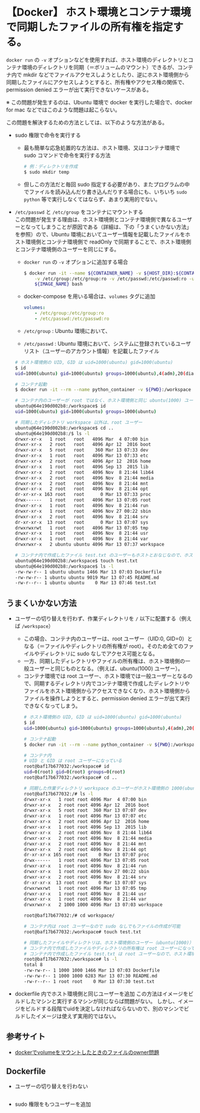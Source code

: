 # 【Docker】 ホスト環境とコンテナ環境で同期したファイルの所有権を指定する。
`docker run` の `-v` オプションなどを使用すれば、ホスト環境のディレクトリとコンテナ環境のディレクトリを同期（＝ボリュームのマウント）できるが、コンテナ内で mkdir などでファイルアクセスしようとしたり、逆にホスト環境側から同期したファイルにアクセスしようとすると、所有権やアクセス権の関係で、permission denied エラーが出て実行できないケースがある。

※ この問題が発生するのは、Ubuntu 環境で docker を実行した場合で、docker for mac などではこのような問題は起こらない。

<!--dockerfile 内で一般ユーザーを作成し、作業ディレクトリをそのユーザーディレクトリ以下（例えば、`/home/ubuntu/`）にした場合、
-->

この問題を解決するための方法としては、以下のような方法がある。

- sudo 権限で命令を実行する<br>
    - 最も簡単な応急処置的な方法は、ホスト環境、又はコンテナ環境で sudo コマンドで命令を実行する方法
        ```sh
        # 例：ディレクトリを作成
        $ sudo mkdir temp
        ```
    - 但しこの方法だと毎回 sudo 指定する必要があり、またプログラムの中でファイルを読み込んだり書き込んだりする場合にも、いちいち `sudo python` 等で実行しなくてはならず、あまり実用的でない。

- `/etc/passwd` と `/etc/group` をコンテナにマウントする<br>
    この問題が発生する理由は、ホスト環境側とコンテナ環境側で異なるユーザーとなってしまうことが原因である（詳細は、下の「うまくいかない方法」を参照）ので、Ubuntu 環境においてユーザー情報を記載したファイルをホスト環境側とコンテナ環境側で readOnly で同期することで、ホスト環境側とコンテナ環境側のユーザーを同じにする。
    - `docker run` の `-v` オプションに追加する場合
        ```sh
        $ docker run -it --name ${CONTAINER_NAME} -v ${HOST_DIR}:${CONTAINER_DIR} \
            -v /etc/group:/etc/group:ro -v /etc/passwd:/etc/passwd:ro -u $(id -u $USER):$(id -g $USER) \
            ${IMAGE_NAME} bash
        ```

    - docker-compose を用いる場合は、`volumes` タグに追加
        ```yml
        volumes:
            - /etc/group:/etc/group:ro
            - /etc/passwd:/etc/passwd:ro
        ```
    - `/etc/group` : Ubuntu 環境において、
    - `/etc/passwd` : Ubuntu 環境において、システムに登録されているユーザリスト（ユーザーのアカウント情報）を記載したファイル
    ```sh
    # ホスト環境側の UID, GID は uid=1000(ubuntu) gid=1000(ubuntu)
    $ id
    uid=1000(ubuntu) gid=1000(ubuntu) groups=1000(ubuntu),4(adm),20(dialout),24(cdrom),25(floppy),27(sudo),29(audio),30(dip),44(video),46(plugdev),109(netdev),110(lxd),999(docker)

    # コンテナ起動
    $ docker run -it --rm --name python_container -v ${PWD}:/workspace -v /etc/group:/etc/group:ro -v /etc/passwd:/etc/passwd:ro -u $(id -u $USER):$(id -g $USER) python_image /bin/bash

    # コンテナ内のユーザーが root ではなく、ホスト環境側と同じ ubuntu(1000) ユーザーになっている
    ubuntu@64e190d002b8:/workspace$ id
    uid=1000(ubuntu) gid=1000(ubuntu) groups=1000(ubuntu)

    # 同期したディレクトリ workspace 以外は、root ユーザー
    ubuntu@64e190d002b8:/workspace$ cd ..
    ubuntu@64e190d002b8:/$ ls -l
    drwxr-xr-x   1 root   root   4096 Mar  4 07:00 bin
    drwxr-xr-x   2 root   root   4096 Apr 12  2016 boot
    drwxr-xr-x   5 root   root    360 Mar 13 07:33 dev
    drwxr-xr-x   1 root   root   4096 Mar 13 07:33 etc
    drwxr-xr-x   2 root   root   4096 Apr 12  2016 home
    drwxr-xr-x   1 root   root   4096 Sep 13  2015 lib
    drwxr-xr-x   2 root   root   4096 Nov  8 21:44 lib64
    drwxr-xr-x   2 root   root   4096 Nov  8 21:44 media
    drwxr-xr-x   2 root   root   4096 Nov  8 21:44 mnt
    drwxr-xr-x   2 root   root   4096 Nov  8 21:44 opt
    dr-xr-xr-x 163 root   root      0 Mar 13 07:33 proc
    drwx------   1 root   root   4096 Mar 13 07:05 root
    drwxr-xr-x   1 root   root   4096 Nov  8 21:44 run
    drwxr-xr-x   1 root   root   4096 Nov 27 00:22 sbin
    drwxr-xr-x   2 root   root   4096 Nov  8 21:44 srv
    dr-xr-xr-x  13 root   root      0 Mar 13 07:07 sys
    drwxrwxrwt   1 root   root   4096 Mar 13 07:05 tmp
    drwxr-xr-x   1 root   root   4096 Nov  8 21:44 usr
    drwxr-xr-x   1 root   root   4096 Nov  8 21:44 var
    drwxrwxr-x   2 ubuntu ubuntu 4096 Mar 13 07:37 workspace

    # コンテナ内で作成したファイル test.txt のユーザーもホストとおなじなので、ホスト環境側からでもアクセスできる
    ubuntu@64e190d002b8:/workspace$ touch test.txt
    ubuntu@64e190d002b8:/workspace$ ls -l
    -rw-rw-r-- 1 ubuntu ubuntu 1466 Mar 13 07:03 Dockerfile
    -rw-rw-r-- 1 ubuntu ubuntu 9019 Mar 13 07:45 README.md
    -rw-r--r-- 1 ubuntu ubuntu    0 Mar 13 07:46 test.txt
    ```

## うまくいかない方法

- ユーザーの切り替えを行わず、作業ディレクトリを `/` 以下に配置する（例えば `/workspace`）
    - この場合、コンテナ内のユーザーは、root ユーザー（UID:0, GID=0）となる（＝ファイルやディレクトリの所有権が root）。そのため全てのファイルやディレクトリに sudo なしでアクセス可能となる。
    - 一方、同期したディレクトリやファイルの所有権は、ホスト環境側の一般ユーザーと同じものとなる。（例えば、ubuntu(1000) ユーザー）。
    - コンテナ環境では root ユーザー、ホスト環境では一般ユーザーとなるので、同期するディレクトリ内でコンテナ環境で作成したディレクトリやファイルをホスト環境側からアクセスできなくなり、ホスト環境側からファイルを操作しようとすると、permission denied エラーが出て実行できなくなってしまう。
        ```sh
        # ホスト環境側の UID, GID は uid=1000(ubuntu) gid=1000(ubuntu)
        $ id
        uid=1000(ubuntu) gid=1000(ubuntu) groups=1000(ubuntu),4(adm),20(dialout),24(cdrom),25(floppy),27(sudo),29(audio),30(dip),44(video),46(plugdev),109(netdev),110(lxd),999(docker)

        # コンテナ起動
        $ docker run -it --rm --name python_container -v ${PWD}:/workspace python_image /bin/bash

        # コンテナ内
        # UID と GID は root ユーザーになっている
        root@baf17b677032:/workspace# id
        uid=0(root) gid=0(root) groups=0(root)
        root@baf17b677032:/workspace# cd ..

        # 同期した作業ディレクトリ workspace のユーザーがホスト環境側の 1000(ubuntu)
        root@baf17b677032:/# ls -l
        drwxr-xr-x   1 root root 4096 Mar  4 07:00 bin
        drwxr-xr-x   2 root root 4096 Apr 12  2016 boot
        drwxr-xr-x   5 root root  360 Mar 13 07:07 dev
        drwxr-xr-x   1 root root 4096 Mar 13 07:07 etc
        drwxr-xr-x   2 root root 4096 Apr 12  2016 home
        drwxr-xr-x   1 root root 4096 Sep 13  2015 lib
        drwxr-xr-x   2 root root 4096 Nov  8 21:44 lib64
        drwxr-xr-x   2 root root 4096 Nov  8 21:44 media
        drwxr-xr-x   2 root root 4096 Nov  8 21:44 mnt
        drwxr-xr-x   2 root root 4096 Nov  8 21:44 opt
        dr-xr-xr-x 165 root root    0 Mar 13 07:07 proc
        drwx------   1 root root 4096 Mar 13 07:05 root
        drwxr-xr-x   1 root root 4096 Nov  8 21:44 run
        drwxr-xr-x   1 root root 4096 Nov 27 00:22 sbin
        drwxr-xr-x   2 root root 4096 Nov  8 21:44 srv
        dr-xr-xr-x  13 root root    0 Mar 13 07:07 sys
        drwxrwxrwt   1 root root 4096 Mar 13 07:05 tmp
        drwxr-xr-x   1 root root 4096 Nov  8 21:44 usr
        drwxr-xr-x   1 root root 4096 Nov  8 21:44 var
        drwxrwxr-x   2 1000 1000 4096 Mar 13 07:03 workspace

        root@baf17b677032:/# cd workspace/

        # コンテナ内は root ユーザーなので sudo なしでもファイルの作成が可能
        root@baf17b677032:/workspace# touch test.txt

        # 同期したファイルやディレクトリは、ホスト環境側のユーザー（ubuntu(1000)）
        # コンテナ内で作成したファイルやディレクトリの所有権は root ユーザーになっている
        # コンテナ内で作成したファイル test.txt は root ユーザーなので、ホスト環境側から操作できない
        root@baf17b677032:/workspace# ls -l
        total 8
        -rw-rw-r-- 1 1000 1000 1466 Mar 13 07:03 Dockerfile
        -rw-rw-r-- 1 1000 1000 6283 Mar 13 07:30 README.md
        -rw-r--r-- 1 root root    0 Mar 13 07:30 test.txt
        ```

- dockerfile 内でホスト環境側と同じユーザーを追加
    この方法はイメージをビルドしたマシンと実行するマシンが同じならば問題がない。
    しかし、イメージをビルドする段階でuidを決定しなければならないので、別のマシンでビルドしたイメージは使えず実用的ではない。


## 参考サイト

- [dockerでvolumeをマウントしたときのファイルのowner問題](https://qiita.com/yohm/items/047b2e68d008ebb0f001)

## Dockerfile

- ユーザーの切り替えを行わない
    ```Dockerfile
    ```

- sudo 権限をもつユーザーを追加
    ```Dockerfile
    ```

